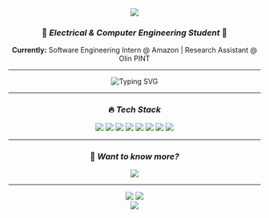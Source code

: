 <div align="center">
  <img src="https://capsule-render.vercel.app/api?type=waving&color=gradient&customColorList=6,11,20&height=200&section=header&text=Hong%20Yi%20Zhang&fontSize=60&fontAlignY=35&desc=Building%20the%20Future%20with%20AI%20%26%20Engineering&descAlignY=60&descAlign=center" />
</div>

<div align="center">
  
  ### 🚀 *Electrical & Computer Engineering Student* 🚀
  
  **Currently:** Software Engineering Intern @ Amazon | Research Assistant @ Olin PINT
  
  ---
  
  <div align="center">
    <img src="https://readme-typing-svg.demolab.com?font=Fira+Code&pause=1000&color=00D4FF&center=true&vCenter=true&width=435&lines=AI+%26+Machine+Learning;Hardware+Engineering;Computer+Vision;Rocketry+%26+Avionics;Photography" alt="Typing SVG" />
  </div>
  
  ---
  
  
  ### 🔥 *Tech Stack*
  
  <div align="center">
    <img src="https://img.shields.io/badge/Python-3776AB?style=for-the-badge&logo=python&logoColor=white" />
    <img src="https://img.shields.io/badge/Java-ED8B00?style=for-the-badge&logo=java&logoColor=white" />
    <img src="https://img.shields.io/badge/C++-00599C?style=for-the-badge&logo=c%2B%2B&logoColor=white" />
    <img src="https://img.shields.io/badge/React-20232A?style=for-the-badge&logo=react&logoColor=61DAFB" />
    <img src="https://img.shields.io/badge/AWS-232F3E?style=for-the-badge&logo=amazon-aws&logoColor=white" />
    <img src="https://img.shields.io/badge/OpenCV-27338e?style=for-the-badge&logo=OpenCV&logoColor=white" />
    <img src="https://img.shields.io/badge/KiCad-314CB0?style=for-the-badge&logo=kicad&logoColor=white" />
    <img src="https://img.shields.io/badge/SolidWorks-0078D4?style=for-the-badge&logo=solidworks&logoColor=white" />
  </div>
  
  ---
  
  ### 🌟 *Want to know more?*
  
  <div align="center">
    <a href="https://hongyizhang.vercel.app/">
      <img src="https://img.shields.io/badge/Visit_My_Website-FF6B6B?style=for-the-badge&logo=safari&logoColor=white" />
    </a>
  </div>
  
  ---
  
  <div align="center">
    <img src="https://github-readme-stats.vercel.app/api?username=tastychez&show_icons=true&theme=tokyonight&hide_border=true&count_private=true" />
    <img src="https://github-readme-stats.vercel.app/api/top-langs/?username=tastychez&layout=compact&theme=tokyonight&hide_border=true" />
  </div>
  
  <div align="center">
    <img src="https://capsule-render.vercel.app/api?type=waving&color=gradient&customColorList=6,11,20&height=100&section=footer" />
  </div>
